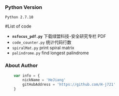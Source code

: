 ### Python Version
`Python 2.7.10`


#List of code
*    __`nsfocus_pdf.py`__   下载绿盟科技-安全研究专栏 PDF
*    `code_counter.py`      统计代码行数
*    `spiralMat.py`         print spiral matrix
*    `palindrome.py`        find longest palindrome

### About Author

```javascript
    var info = {
        nickName = 'HeJiang'
        gitHubAddress = 'https://github.com/H-j721'
    }
```
